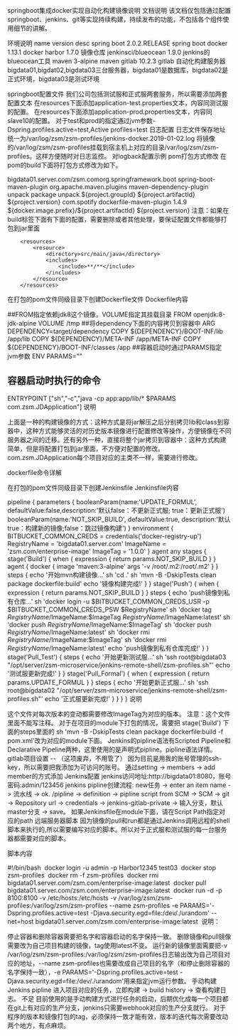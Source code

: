 springboot集成docker实现自动化构建镜像说明
文档说明
该文档仅包括通过配置springboot、jenkins、git等实现持续构建，持续发布的功能，不包括各个组件使用细节的讲解。

环境说明
name	version	desc
spring boot	2.0.2.RELEASE	spring boot
docker	1.13.1	docker
harbor	1.7.0	镜像仓库
jenkinsci/blueocean	1.9.0	jenkins的blueocean工具
maven	3-alpine	maven
gitlab	10.2.3	gitlab
自动化构建服务器
bigdata01,bigdat02,bigdata03三台服务器，bigdata01是数据库，bigdata02是正式环境，bigdata03是测试环境

springboot配置文件
我们公司包括测试服和正式服两套服务，所以需要添加两套配置文本
在resources下面添加application-test.properties文本，内容同测试服的配置。
在resources下面添加application-prod.properties文本，内容同slave10的配置。
对于test和prod的指定通过jvm参数-Dspring.profiles.active=test,Active profiles=test
日志配置
日志文件保存地址统一为/var/log/zsm/zsm-profiles/jenkins-docker.2019-01-02.log
将镜像的/var/log/zsm/zsm-profiles挂载到宿主机上对应的目录/var/log/zsm/zsm-profiles。这样方便随时对日志监控。
对logback配置示例<property name="LOG_HOME" value="/var/log/zsm/zsm-profiles/logs" />
pom打包方式修改
在pom的build下面将打包方式修改为如下。

<properties>
        <docker.image.prefix>bigdata01.server.com/zsm.com</docker.image.prefix>
    </properties>
​
        <plugins>
            <!--这个插件是将所有的包打在一起-->
            <plugin>
                <groupId>org.springframework.boot</groupId>
                <artifactId>spring-boot-maven-plugin</artifactId>
            </plugin>
            <plugin>
                <!-- 这个插件主要是对打的包解压到dependency目录下 -->
                 <groupId>org.apache.maven.plugins</groupId>
                 <artifactId>maven-dependency-plugin</artifactId>
                 <executions>
                     <execution>
                         <id>unpack</id>
                         <phase>package</phase>
                         <goals>
                             <goal>unpack</goal>
                         </goals>
                         <configuration>
                             <artifactItems>
                                 <artifactItem>
                                     <groupId>${project.groupId}</groupId>
                                     <artifactId>${project.artifactId}</artifactId>
                                     <version>${project.version}</version>
                                 </artifactItem>
                             </artifactItems>
                         </configuration>
                     </execution>
                 </executions>
            </plugin>
            <!-- 根据 dockerfile 构建镜像的mvn插件 -->
            <plugin>
                <groupId>com.spotify</groupId>
                <artifactId>dockerfile-maven-plugin</artifactId>
                <version>1.4.9</version>
                <configuration>
                    <!-- 镜像名 -->
                    <repository>${docker.image.prefix}/${project.artifactId}</repository>
                    <!-- tag：默认使用当前版本 -->
                    <tag>${project.version}</tag>
                </configuration>
            </plugin>
        </plugins>
注意：如果在build标签下面有下面的配置，需要删除或者其他处理，要保证配置文件都能够打包到jar里面

        <resources>
            <resource>
                <directory>src/main/java</directory>
                <includes>
                    <include>**/**</include>
                </includes>
            </resource>
        </resources>
 

在打包的pom文件同级目录下创建Dockerfile文件
Dockerfile内容

##FROM指定依赖jdk8这个镜像，VOLUME指定其挂载目录
FROM openjdk:8-jdk-alpine
VOLUME /tmp
##将dependency下面的内容拷贝到容器中
ARG DEPENDENCY=target/dependency
COPY ${DEPENDENCY}/BOOT-INF/lib /app/lib
COPY ${DEPENDENCY}/META-INF /app/META-INF
COPY ${DEPENDENCY}/BOOT-INF/classes /app
##容器启动时通过PARAMS指定jvm参数
ENV PARAMS=""
## 容器启动时执行的命令
ENTRYPOINT ["sh","-c","java -cp app:app/lib/* $PARAMS com.zsm.JDApplication"]
说明

上面是一种的构建镜像的方式：这种方式是将jar解压之后分别拷贝lib和class到容器中，这种方式能够灵活的对历史版本镜像进行配置修改等操作，方便镜像在不同服务器之间的迁移。还有另外一种，直接将整个jar拷贝到容器中：这种方式构建简单，但是将配置打包到jar里面，不方便对配置的修改。com.zsm.JDApplication每个项目对应的主类不一样，需要进行修改。

dockerfile命令详解

在打包的pom文件同级目录下创建Jenkinsfile
Jenkinsfile内容

pipeline {
    parameters {
        booleanParam(name:'UPDATE_FORMUL', defaultValue:false,description:'默认false：不更新正式服; true：更新正式服')
        booleanParam(name:'NOT_SKIP_BUILD', defaultValue:true, description:'默认true：构建新的镜像;false：跳过镜像构建')
    }
    environment {
        BITBUCKET_COMMON_CREDS = credentials('docker-registry-up')
        RegistryName = 'bigdata01.server.com'
        ImageName = 'zsm.com/enterprise-image'
        ImageTag = '1.0.0'
    }
    agent any
    stages {
        stage('Build') {
            when {
                expression { return params.NOT_SKIP_BUILD }
            }
            agent {
                docker {
                    image 'maven:3-alpine'
                    args '-v /root/.m2:/root/.m2'
                }
            }
            steps {
                echo '开始mvn构建镜像...'
                sh 'cd .'
                sh 'mvn -B -DskipTests clean package dockerfile:build'
                echo '镜像构建完成!'
            }
        }
        stage('Push') {
            when {
                expression { return params.NOT_SKIP_BUILD }
            }
            steps {
                echo 'push镜像到私有仓库...'
                sh 'docker login -u $BITBUCKET_COMMON_CREDS_USR -p $BITBUCKET_COMMON_CREDS_PSW $RegistryName'
                sh 'docker tag $RegistryName/$ImageName:$ImageTag $RegistryName/$ImageName:latest'
                sh 'docker push $RegistryName/$ImageName:$ImageTag'
                sh 'docker push $RegistryName/$ImageName:latest'
                sh 'docker rmi $RegistryName/$ImageName:$ImageTag'
                sh 'docker rmi $RegistryName/$ImageName:latest'
                echo 'push镜像到私有仓库完成!'
            }
        }
        stage('Pull_Test') {
            steps {
                echo '开始更新测试服...'
                sh 'ssh root@bigdata03 "/opt/server/zsm-microservice/jenkins-remote-shell/zsm-profiles.sh"'
                echo '测试服更新完成!'
            }
        }
        stage('Pull_Formal') {
            when {
                expression { return params.UPDATE_FORMUL }
            }
            steps {
                echo '开始更新正式服...'
                sh 'ssh root@bigdata02 "/opt/server/zsm-microservice/jenkins-remote-shell/zsm-profiles.sh"'
                echo '正式服更新完成!'
            }
        }
    }
}
说明

这个文件对每次版本的变动都需要修改ImageTag为对应的版本。
注意：这个文件里面不能写注释。
对于在项目的module下打包的情况，需要把 stage('Build') 下面的steps里面的 sh 'mvn -B -DskipTests clean package dockerfile:build -f pom.xml'改为对应的module下面。
Jenkins的pipline语法有Scripted Pipeline和Declarative Pipeline两种，这里使用的是声明式pipline。pipline语法详情。
gitlab项目设置 -- （这项废弃，不用管了）
因为目前是用我的账号管理的ssh-key，所以需要把我添加为可访问的账号。
通过setting -> members -> add member的方式添加
Jenkins配置
jenkins访问地址:http://bigdata01:8080，账号密码:admin/123456
jenkins pipline创建流程: new任务 -> enter an item name -> 流水线 -> ok. /pipline -> definition -> pipline script from SCM -> SCM -> git -> Repository url -> credentials -> jenkins-gitlab-private -> 输入分支，默认master分支 -> save。
如果Jenkinsfile在module下面，请在Script Path指定对应的path
远端服务器脚本
因为镜像的pull和run都是通过Jenkins调用远程的shell脚本来执行的,所以需要编写对应的脚本。所以对于正式服和测试服的每一台服务器都需要对应的脚本。

脚本内容

#!/bin/bash
​
docker login -u admin -p Harbor12345 test03
​
docker stop zsm-profiles
​
docker rm -f zsm-profiles
​
docker rmi bigdata01.server.com/zsm.com/enterprise-image:latest
​
docker pull bigdata01.server.com/zsm.com/enterprise-image:latest
​
docker run -d -p 8100:8100 -v /etc/hosts:/etc/hosts -v /var/log/zsm/zsm-profiles:/var/log/zsm/zsm-profiles --name zsm-profiles -e PARAMS='-Dspring.profiles.active=test -Djava.security.egd=file:/dev/./urandom' --net=host bigdata01.server.com/zsm.com/enterprise-image:latest
​
说明：

停止容器和删除容器需要把名字和容器启动的名字保持一致。
删除镜像和pull镜像需要改为自己项目构建的镜像，tag使用latest不变。
运行新的镜像里面需要把-v /var/log/zsm/zsm-profiles:/var/log/zsm/zsm-profiles日志输出改为自己项目对应的地址，--name zsm-profiles也需要改成自己项目的名字（和停止删除容器的名字保持一致），-e PARAMS='-Dspring.profiles.active=test -Djava.security.egd=file:/dev/./urandom'用来指定jvm运行参数。
手动构建Jenkins pipline
进入项目对应的任务，立即构建 -> build history -> 查看构建日志。
不足
目前使用的是手动构建方式进行任务的启动，后期优化成每一个项目都在git上有对应的生产分支，jenkins只需要webhook对应的生产分支就行。
对于程序的版本和镜像打包的tag，必须保持一致才能有效，版本的迭代每次需要改动两个地方，有点麻烦。